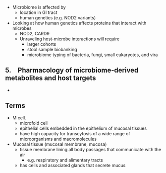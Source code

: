 - Microbiome is affected by
  - location in GI tract
  - human genetics (e.g. NOD2 variants)
- Looking at how human genetics affects proteins that interact with microbes 
  - NOD2, CARD9
  - Unraveling host-microbe interactions will require
    - larger cohorts
    - stool sample biobanking
    - microbiome typing of bacteria, fungi, small eukaryotes, and vira

## 5. Pharmacology of microbiome-derived metabolites and host targets
- 

## Terms
- M cell.
  - microfold cell
  - epithelial cells embedded in the epithelium of mucosal tissues
  - have high capacity for transcytosis of a wide range of microorganisms and macromolecules
- Mucosal tissue (mucosal membrane, mucosa)
  - tissue membrane lining all body passages that communicate with the air
    - e.g. respiratory and alimentary tracts
  - has cells and associated glands that secrete mucus
